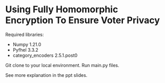 # Using Fully Homomorphic Encryption To Ensure Voter Privacy

Required libraries:

-  Numpy 1.21.0
-  Pyfhel 3.3.2
-  category_encoders 2.5.1.post0

Git clone to your local environment. Run main.py files.

See more explanation in the ppt slides.

